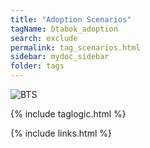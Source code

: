 ```yaml
---
title: "Adoption Scenarios"
tagName: btabok_adoption
search: exclude
permalink: tag_scenarios.html
sidebar: mydoc_sidebar
folder: tags
---
```


![BTS](media/bts_001.png)

{% include taglogic.html %}

{% include links.html %}